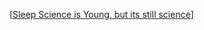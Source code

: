 [[Sleep Science is Young, but its still science]]   

[//begin]: # "Autogenerated link references for markdown compatibility"
[Sleep Science is Young, but its still science]: sleep-science-is-young-but-its-still-science "Sleep Science Is Young, but Its Still Science"
[//end]: # "Autogenerated link references"